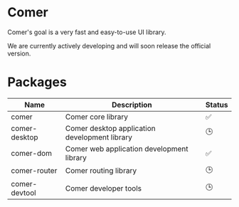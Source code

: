 # Comer

Comer's goal is a very fast and easy-to-use UI library.

We are currently actively developing and will soon release the official version.

# Packages

Name | Description | Status
---- | ---- | ----
comer | Comer core library | ✅
comer-desktop | Comer desktop application development library | 🕒
comer-dom | Comer web application development library | ✅
comer-router | Comer routing library | 🕒 
comer-devtool | Comer developer tools | 🕒    
